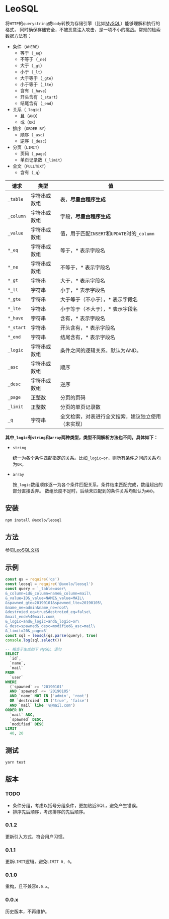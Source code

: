 # LeoSQL

将`HTTP`的`querystring`或`body`转换为存储引擎（比如[MySQL]）能够理解和执行的格式，
同时确保存储安全，不被恶意注入攻击，是一项不小的挑战。常规的检索数据方法有：

- 条件（`WHERE`）
  - 等于（`_eq`）
  - 不等于（`_ne`）
  - 大于（`_gt`）
  - 小于（`_lt`）
  - 大于等于（`_gte`）
  - 小于等于（`_lte`）
  - 含有（`_have`）
  - 开头含有（`_start`）
  - 结尾含有（`_end`）
- 关系（`_logic`）
  - 且（`AND`）
  - 或（`OR`）
- 排序（`ORDER BY`）
  - 顺序（`_asc`）
  - 逆序（`_desc`）
- 分页（`LIMIT`）
  - 页码（`_page`）
  - 单页记录数（`_limit`）
- 全文（`FULLTEXT`）
  - 含有（`_q`）

|   请求    |     类型     |                         值                         |
| --------- | ------------ | -------------------------------------------------- |
| `_table`  | 字符串或数组 | 表，**尽量由程序生成**                             |
| `_column` | 字符串或数组 | 字段，**尽量由程序生成**                           |
| `_value`  | 字符串或数组 | 值，用于匹配`INSERT`和`UPDATE`时的`_column`        |
| `*_eq`    | 字符串或数组 | 等于，* 表示字段名                                 |
| `*_ne`    | 字符串或数组 | 不等于，* 表示字段名                               |
| `*_gt`    | 字符串       | 大于，* 表示字段名                                 |
| `*_lt`    | 字符串       | 小于，* 表示字段名                                 |
| `*_gte`   | 字符串       | 大于等于（不小于），* 表示字段名                   |
| `*_lte`   | 字符串       | 小于等于（不大于），* 表示字段名                   |
| `*_have`  | 字符串       | 含有，* 表示字段名                                 |
| `*_start` | 字符串       | 开头含有，* 表示字段名                             |
| `*_end`   | 字符串       | 结尾含有，* 表示字段名                             |
| `_logic`  | 字符串或数组 | 条件之间的逻辑关系，默认为AND。                    |
| `_asc`    | 字符串或数组 | 顺序                                               |
| `_desc`   | 字符串或数组 | 逆序                                               |
| `_page`   | 正整数       | 分页的页码                                         |
| `_limit`  | 正整数       | 分页的单页记录数                                   |
| `_q`      | 字符串       | 全文检索，对表进行全文搜索，建议独立使用（未实现） |

**其中`_logic`有`string`和`array`两种类型，类型不同解析方法也不同，具体如下：**

- `string`

  统一为各个条件匹配指定的关系。比如`_logic=or`，则所有条件之间的关系均为`OR`。

- `array`

  按`_logic`数组顺序逐一为各个条件匹配关系，条件结束匹配完成，数组超出的部分直接丢弃。
  数组长度不足时，后续未匹配到的条件关系均默认为`AND`。

## 安装

```bash
npm install @axolo/leosql
```

## 方法

参见[LeoSQL文档]

## 示例

```js
const qs = require('qs')
const leosql = require('@axolo/leosql')
const query = `_table=user\
&_column=id&_column=name&_column=mail\
&_value=ID&_value=NAME&_value=MAIL\
&spawned_gte=20190101&spawned_lte=20190105\
&name_ne=admin&name_ne=root\
&destroied_eq=true&destroied_eq=false\
&mail_end=%40mail.com\
&_logic=and&_logic=and&_logic=or\
&_desc=spawned&_desc=modified&_asc=mail\
&_limit=20&_page=3`
const sql = leosql(qs.parse(query), true)
console.log(sql.select())
```

```sql
-- 相当于生成如下 MySQL 语句
SELECT
  `id`,
  `name`,
  `mail`
FROM
  `user`
WHERE
  (`spawned` >= '20190101'
  AND `spawned` <= '20190105'
  AND `name` NOT IN ('admin', 'root')
  OR `destroied` IN ('true', 'false')
  AND `mail` like '%@mail.com')
ORDER BY
  `mail` ASC,
  `spawned` DESC,
  `modified` DESC
LIMIT
  40, 20
```

## 测试

```bash
yarn test
```

## 版本

### TODO

- 条件分组，考虑以括号分组条件，更加贴近SQL，避免产生错误。
- 排序先后顺序，考虑排序的先后顺序。

### 0.1.2

更新引入方式，符合用户习惯。

### 0.1.1

更新`LIMIT`逻辑，避免`LIMIT 0, 0`。

### 0.1.0

重构，且不兼容`0.0.x`。

### 0.0.x

历史版本，不再维护。

[MySQL]: https://github.com/mysqljs/mysql
[LeoSQL文档]: https://axolo.github.io/leosql
